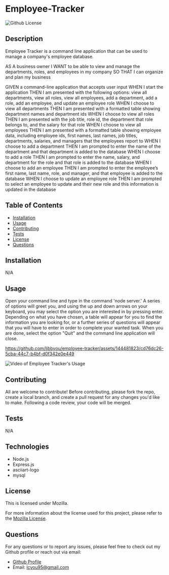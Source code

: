 # Employee-Tracker
 ![Github License](https://img.shields.io/badge/License-Mozilla-yellow.svg)

  ## Description

  Employee Tracker is a command line application that can be used to manage a company's employee database.

  AS A business owner
  I WANT to be able to view and manage the departments, roles, and employees in my company
  SO THAT I can organize and plan my business

  GIVEN a command-line application that accepts user input
  WHEN I start the application
  THEN I am presented with the following options: view all departments, view all roles, view all employees, add a department, add a role, add an employee, and update an employee role
  WHEN I choose to view all departments
  THEN I am presented with a formatted table showing department names and department ids
  WHEN I choose to view all roles
  THEN I am presented with the job title, role id, the department that role belongs to, and the salary for that role
  WHEN I choose to view all employees
  THEN I am presented with a formatted table showing employee data, including employee ids, first names, last names, job titles, departments, salaries, and managers that the employees report to
  WHEN I choose to add a department
  THEN I am prompted to enter the name of the department and that department is added to the database
  WHEN I choose to add a role
  THEN I am prompted to enter the name, salary, and department for the role and that role is added to the database
  WHEN I choose to add an employee
  THEN I am prompted to enter the employee’s first name, last name, role, and manager, and that employee is added to the database
  WHEN I choose to update an employee role
  THEN I am prompted to select an employee to update and their new role and this information is updated in the database


  ## Table of Contents

  - [Installation](#installation)
  - [Usage](#usage)
  - [Contributing](#contributing)
  - [Tests](#tests)
  - [License](#license)
  - [Questions](#questions)

  ## Installation

  N/A

  ## Usage

  Open your command line and type in the command 'node server.' A series of options will greet you, and using the up and down arrows on your keyboard, you may select the option you are interested in by pressing enter. Depending on what you have chosen, a table will appear for you to find the information you are looking for, or a further series of questions will appear that you will have to enter in order to complete your wanted task. When you are done, select the option "Quit" and the command line application will close.
  


https://github.com/libbyou/employee-tracker/assets/144481823/cd76dc26-5cba-44c7-b4bf-d0f342e0e449



![Video of Employee Tracker's Usage](https://drive.google.com/file/d/1etSytVewlw23Dm4TMaAaB0-9ioSObAA2/view?usp=sharing)

  ## Contributing

  All are welcome to contribute! Before contributing, please fork the repo, create a local branch, and create a pull request for any changes you'd like to make. Following a code review, your code will be merged.

  ## Tests

  N/A

  ## Technologies

  - Node.js
  - Express.js
  - asciiart-logo
  - mysql
  
  ## License
  
  This is licensed under Mozilla.

  For more information about the license used for this project, please refer to the
  [Mozilla License](https://choosealicense.com/licenses/mozilla/).


  ## Questions

  For any questions or to report any issues, please feel free to check out my Github profile or reach out via email:
  - [Github Profile](https://github.com/libbyou)
  - Email: <lcyou95@gmail.com>

